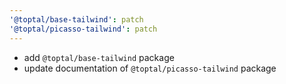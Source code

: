 ```yaml
---
'@toptal/base-tailwind': patch
'@toptal/picasso-tailwind': patch
---
```


- add `@toptal/base-tailwind` package
- update documentation of `@toptal/picasso-tailwind` package
